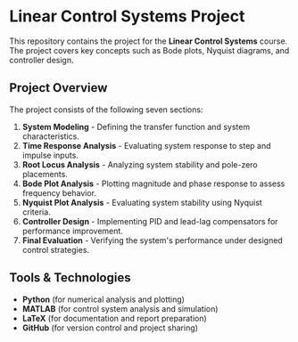 # Linear Control Systems Project

This repository contains the project for the **Linear Control Systems** course. The project covers key concepts such as Bode plots, Nyquist diagrams, and controller design.

## Project Overview  
The project consists of the following seven sections:

1. **System Modeling** - Defining the transfer function and system characteristics.  
2. **Time Response Analysis** - Evaluating system response to step and impulse inputs.  
3. **Root Locus Analysis** - Analyzing system stability and pole-zero placements.  
4. **Bode Plot Analysis** - Plotting magnitude and phase response to assess frequency behavior.  
5. **Nyquist Plot Analysis** - Evaluating system stability using Nyquist criteria.  
6. **Controller Design** - Implementing PID and lead-lag compensators for performance improvement.  
7. **Final Evaluation** - Verifying the system's performance under designed control strategies.  

## Tools & Technologies  
- **Python** (for numerical analysis and plotting)  
- **MATLAB** (for control system analysis and simulation)  
- **LaTeX** (for documentation and report preparation)  
- **GitHub** (for version control and project sharing)  
